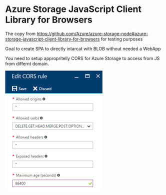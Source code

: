 
# Azure Storage JavaScript Client Library for Browsers

The copy from https://github.com/Azure/azure-storage-node#azure-storage-javascript-client-library-for-browsers
for testing purposes

Goal to create SPA to directly intarcat with BLOB without needed a WebApp

You need to setup appropritelly CORS for Azure Storage to access from JS from differnt domain.

<img src="./azurestoragejs/samples/cors.PNG"/>